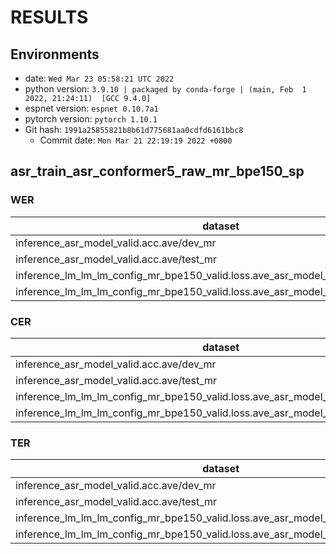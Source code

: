 <!-- Generated by scripts/utils/show_asr_result.sh -->
# RESULTS
## Environments
- date: `Wed Mar 23 05:58:21 UTC 2022`
- python version: `3.9.10 | packaged by conda-forge | (main, Feb  1 2022, 21:24:11)  [GCC 9.4.0]`
- espnet version: `espnet 0.10.7a1`
- pytorch version: `pytorch 1.10.1`
- Git hash: `1991a25855821b8b61d775681aa0cdfd6161bbc8`
  - Commit date: `Mon Mar 21 22:19:19 2022 +0800`

## asr_train_asr_conformer5_raw_mr_bpe150_sp
### WER

|dataset|Snt|Wrd|Corr|Sub|Del|Ins|Err|S.Err|
|---|---|---|---|---|---|---|---|---|
|inference_asr_model_valid.acc.ave/dev_mr|137|1563|80.2|17.1|2.8|2.0|21.8|71.5|
|inference_asr_model_valid.acc.ave/test_mr|200|2536|73.9|20.8|5.4|1.1|27.2|82.0|
|inference_lm_lm_lm_config_mr_bpe150_valid.loss.ave_asr_model_valid.acc.ave/dev_mr|137|1563|81.3|15.6|3.1|2.0|20.7|72.3|
|inference_lm_lm_lm_config_mr_bpe150_valid.loss.ave_asr_model_valid.acc.ave/test_mr|200|2536|76.6|20.7|2.7|0.9|24.3|80.5|

### CER

|dataset|Snt|Wrd|Corr|Sub|Del|Ins|Err|S.Err|
|---|---|---|---|---|---|---|---|---|
|inference_asr_model_valid.acc.ave/dev_mr|137|9369|93.7|2.8|3.5|2.3|8.6|71.5|
|inference_asr_model_valid.acc.ave/test_mr|200|14174|90.3|3.7|5.9|1.6|11.3|82.0|
|inference_lm_lm_lm_config_mr_bpe150_valid.loss.ave_asr_model_valid.acc.ave/dev_mr|137|9369|92.4|3.8|3.8|2.7|10.2|72.3|
|inference_lm_lm_lm_config_mr_bpe150_valid.loss.ave_asr_model_valid.acc.ave/test_mr|200|14174|88.3|7.6|4.1|2.7|14.4|80.5|

### TER

|dataset|Snt|Wrd|Corr|Sub|Del|Ins|Err|S.Err|
|---|---|---|---|---|---|---|---|---|
|inference_asr_model_valid.acc.ave/dev_mr|137|6050|90.0|5.6|4.5|2.4|12.4|71.5|
|inference_asr_model_valid.acc.ave/test_mr|200|9254|85.6|7.6|6.8|1.6|16.0|82.0|
|inference_lm_lm_lm_config_mr_bpe150_valid.loss.ave_asr_model_valid.acc.ave/dev_mr|137|6050|88.8|7.0|4.2|2.7|13.9|72.3|
|inference_lm_lm_lm_config_mr_bpe150_valid.loss.ave_asr_model_valid.acc.ave/test_mr|200|9254|83.2|12.3|4.5|3.9|20.7|80.5|

